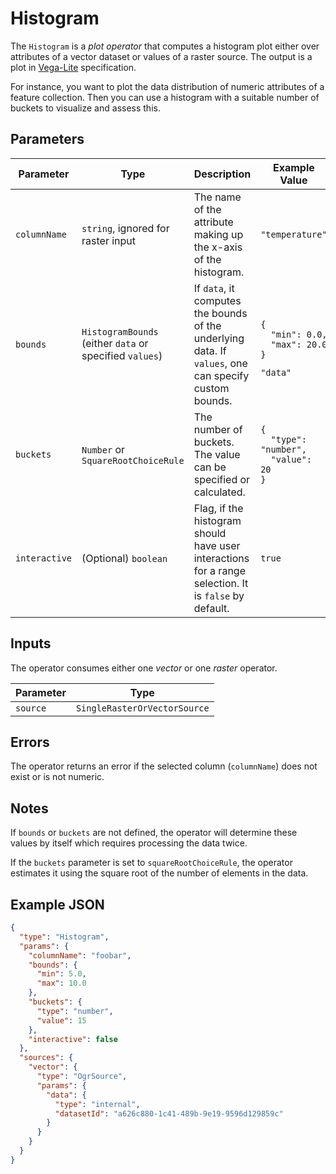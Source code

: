 # Histogram

The `Histogram` is a _plot operator_ that computes a histogram plot either over attributes of a vector dataset or values of a raster source.
The output is a plot in [Vega-Lite](https://vega.github.io/vega-lite/) specification.

For instance, you want to plot the data distribution of numeric attributes of a feature collection.
Then you can use a histogram with a suitable number of buckets to visualize and assess this.

## Parameters

| Parameter     | Type                                                    | Description                                                                                           | Example Value                                                                                 |
| ------------- | ------------------------------------------------------- | ----------------------------------------------------------------------------------------------------- | --------------------------------------------------------------------------------------------- |
| `columnName`  | `string`, ignored for raster input                      | The name of the attribute making up the x-axis of the histogram.                                      | `"temperature"`                                                                               |
| `bounds`      | `HistogramBounds` (either `data` or specified `values`) | If `data`, it computes the bounds of the underlying data. If `values`, one can specify custom bounds. | <pre><code>{<br>&nbsp;&nbsp;"min": 0.0,<br>&nbsp;&nbsp;"max": 20.0<br>}</code></pre> `"data"` |
| `buckets`     | `Number` or `SquareRootChoiceRule`                      | The number of buckets. The value can be specified or calculated.                                      | <pre><code>{<br>&nbsp;&nbsp;"type": "number",<br>&nbsp;&nbsp;"value": 20<br>}</code></pre>    |
| `interactive` | (Optional) `boolean`                                    | Flag, if the histogram should have user interactions for a range selection. It is `false` by default. | `true`                                                                                        |

## Inputs

The operator consumes either one _vector_ or one _raster_ operator.

| Parameter | Type                         |
| --------- | ---------------------------- |
| `source`  | `SingleRasterOrVectorSource` |

## Errors

The operator returns an error if the selected column (`columnName`) does not exist or is not numeric.

## Notes

If `bounds` or `buckets` are not defined, the operator will determine these values by itself which requires processing the data twice.

If the `buckets` parameter is set to `squareRootChoiceRule`, the operator estimates it using the square root of the number of elements in the data.

## Example JSON

```json
{
  "type": "Histogram",
  "params": {
    "columnName": "foobar",
    "bounds": {
      "min": 5.0,
      "max": 10.0
    },
    "buckets": {
      "type": "number",
      "value": 15
    },
    "interactive": false
  },
  "sources": {
    "vector": {
      "type": "OgrSource",
      "params": {
        "data": {
          "type": "internal",
          "datasetId": "a626c880-1c41-489b-9e19-9596d129859c"
        }
      }
    }
  }
}
```
